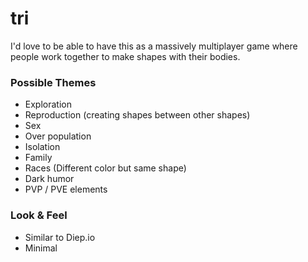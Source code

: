 # tri

I'd love to be able to have this as a massively multiplayer game where people work together to make shapes with their bodies.


### Possible Themes
* Exploration
* Reproduction (creating shapes between other shapes)
* Sex
* Over population
* Isolation
* Family
* Races (Different color but same shape)
* Dark humor
* PVP / PVE elements

### Look & Feel
* Similar to Diep.io
* Minimal
